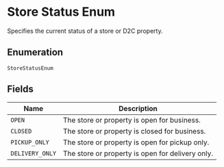 
# Store Status Enum

Specifies the current status of a store or D2C property.

## Enumeration

`StoreStatusEnum`

## Fields

| Name | Description |
|  --- | --- |
| `OPEN` | The store or property is open for business. |
| `CLOSED` | The store or property is closed for business. |
| `PICKUP_ONLY` | The store or property is open for pickup only. |
| `DELIVERY_ONLY` | The store or property is open for delivery only. |

